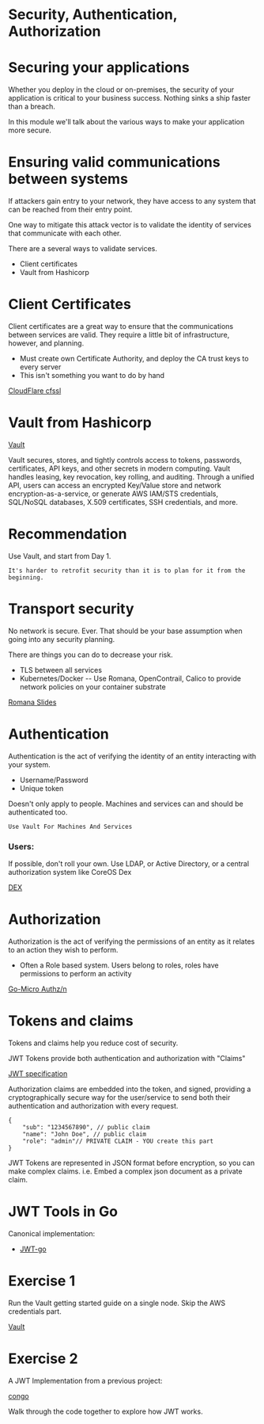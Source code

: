 # Security, Authentication, Authorization

# Securing your applications

Whether you deploy in the cloud or on-premises, the security of your application is critical to your business success.  Nothing sinks a ship faster than a breach.

In this module we'll talk about the various ways to make your application more secure.

# Ensuring valid communications between systems

If attackers gain entry to your network, they have access to any system that can be reached from their entry point.

One way to mitigate this attack vector is to validate the identity of services that communicate with each other. 

There are a several ways to validate services.

- Client certificates
- Vault from Hashicorp

# Client Certificates

Client certificates are a great way to ensure that the communications between services are valid.  They require a little bit of infrastructure, however, and planning.

- Must create own Certificate Authority, and deploy the CA trust keys to every server
- This isn't something you want to do by hand

[CloudFlare cfssl](https://github.com/cloudflare/cfssl) 

# Vault from Hashicorp

[Vault](https://www.vaultproject.io) 

Vault secures, stores, and tightly controls access to tokens, passwords, certificates, API keys, and other secrets in modern computing. Vault handles leasing, key revocation, key rolling, and auditing. Through a unified API, users can access an encrypted Key/Value store and network encryption-as-a-service, or generate AWS IAM/STS credentials, SQL/NoSQL databases, X.509 certificates, SSH credentials, and more.

# Recommendation

Use Vault, and start from Day 1.  

	It's harder to retrofit security than it is to plan for it from the beginning.

# Transport security

No network is secure.  Ever.  That should be your base assumption when going into any security planning.

There are things you can do to decrease your risk.

- TLS between all services
- Kubernetes/Docker -- Use Romana, OpenContrail, Calico to provide network policies on your container substrate

[Romana Slides](http://www.slideshare.net/RomanaProject/kubecon-london-2016-ronana-cloud-native-sdn) 
 
# Authentication

Authentication is the act of verifying the identity of an entity interacting with your system.

- Username/Password
- Unique token

Doesn't only apply to people. Machines and services can and should be authenticated too.

	Use Vault For Machines And Services

### Users:

If possible, don't roll your own. Use LDAP, or Active Directory, or a central authorization system like CoreOS Dex

[DEX](https://github.com/coreos/dex)

# Authorization

Authorization is the act of verifying the permissions of an entity as it relates to an action they wish to perform.

- Often a Role based system.  Users belong to roles, roles have permissions to perform an activity

[Go-Micro Authz/n](https://github.com/micro/auth-srv)

# Tokens and claims

Tokens and claims help you reduce cost of security.

JWT Tokens provide both authentication and authorization with "Claims"

[JWT specification](https://jwt.io)

Authorization claims are embedded into the token, and signed, providing a cryptographically secure way for the user/service to send both their authentication and authorization with every request.

	{
		"sub": "1234567890", // public claim
		"name": "John Doe", // public claim
		"role": "admin"// PRIVATE CLAIM - YOU create this part
	}

JWT Tokens are represented in JSON format before encryption, so you can make complex claims.  i.e. Embed a complex json document as a private claim.

# JWT Tools in Go

Canonical implementation:  
- [JWT-go](https://github.com/dgrijalva/jwt-go)

# Exercise 1

Run the Vault getting started guide on a single node.  Skip the AWS credentials part.

[Vault](https://www.vaultproject.io) 

# Exercise 2
A JWT Implementation from a previous project:

[congo](https://github.com/gopheracademy/congo) 

Walk through the code together to explore how JWT works.
